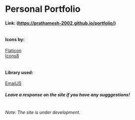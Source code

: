 # Personal Portfolio
#### Link: (https://prathamesh-2002.github.io/portfolio/)     <br /><br />

#### Icons by: <br />
[Flaticon](https://www.flaticon.com/)   <br />
[Icons8](https://icons8.com/)           <br /><br />

#### Library used: <br />
[EmailJS](https://www.emailjs.com/)     <br />

##### Leave a response on the site if you have any sugggestions!       <br /><br />

###### Note: The site is under development.
